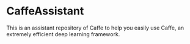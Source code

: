 # CaffeAssistant
This is an assistant repository of Caffe to help you easily use Caffe, an extremely efficient deep learning framework.
